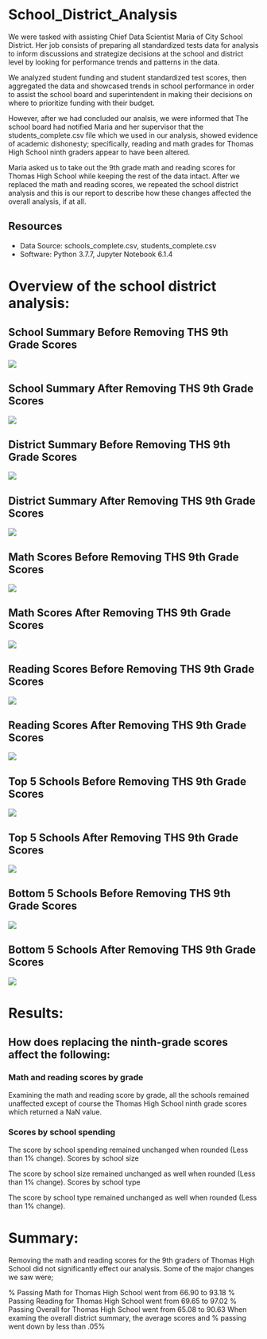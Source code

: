 # School_District_Analysis

We were tasked with assisting Chief Data Scientist Maria of City School District. Her job consists of preparing all standardized tests data for analysis to inform discussions and strategize decisions at the school and district level by looking for performance trends and patterns in the data. 

We analyzed student funding and student standardized test scores, then aggregated the data and showcased trends in school performance in order to assist the school board and superintendent in making their decisions on where to prioritize funding with their budget. 

However, after we had concluded our analsis, we were informed that The school board had notified Maria and her supervisor that the students_complete.csv file which we used in our analysis, showed evidence of academic dishonesty; specifically, reading and math grades for Thomas High School ninth graders appear to have been altered. 

Maria asked us to take out the 9th grade math and reading scores for Thomas High School while keeping the rest of the data intact. After we replaced the math and reading scores, we repeated the school district analysis and this is our report to describe how these changes affected the overall analysis, if at all.

## Resources
- Data Source: schools_complete.csv, students_complete.csv
- Software: Python 3.7.7, Jupyter Notebook 6.1.4

# Overview of the school district analysis:

## School Summary Before Removing THS 9th Grade Scores
![](/Analysis/per_school_summary_1.png)

## School Summary After Removing THS 9th Grade Scores
![](/Analysis/per_school_summary_2.png)

## District Summary Before Removing THS 9th Grade Scores
![](/Analysis/district_summary_1.png)

## District Summary After Removing THS 9th Grade Scores
![](/Analysis/district_summary_2.png)

## Math Scores Before Removing THS 9th Grade Scores
![](/Analysis/math_scores_by_grade_1.png)

## Math Scores After Removing THS 9th Grade Scores
![](/Analysis/math_scores_by_grade_2.png)

## Reading Scores Before Removing THS 9th Grade Scores
![](/Analysis/reading_scores_by_grade_1.png)

## Reading Scores After Removing THS 9th Grade Scores
![](/Analysis/reading_scores_by_grade_2.png)

## Top 5 Schools Before Removing THS 9th Grade Scores
![](/Analysis/top_schools_1.png)

## Top 5 Schools After Removing THS 9th Grade Scores
![](/Analysis/top_schools_2.png)

## Bottom 5 Schools Before Removing THS 9th Grade Scores
![](/Analysis/bottom_schools_1.png)

## Bottom 5 Schools After Removing THS 9th Grade Scores
![](/Analysis/bottom_schools_2.png)



# Results:

## How does replacing the ninth-grade scores affect the following:

### Math and reading scores by grade

Examining the math and reading score by grade, all the schools remained unaffected except of course the Thomas High School ninth grade scores which returned a NaN value.

### Scores by school spending

The score by school spending remained unchanged when rounded (Less than 1% change).
Scores by school size

The score by school size remained unchanged as well when rounded (Less than 1% change).
Scores by school type

The score by school type remained unchanged as well when rounded (Less than 1% change).

# Summary:

Removing the math and reading scores for the 9th graders of Thomas High School did not significantly effect our analysis. Some of the major changes we saw were;

% Passing Math for Thomas High School went from 66.90 to 93.18
% Passing Reading for Thomas High School  went from 69.65 to 97.02
% Passing Overall for Thomas High School went from 65.08 to 90.63
When examing the overall district summary, the average scores and % passing went down by less than .05%

